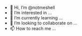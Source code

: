 - 👋 Hi, I’m @notmeshell
- 👀 I’m interested in ...
- 🌱 I’m currently learning ...
- 💞️ I’m looking to collaborate on ...
- 📫 How to reach me ...

<!---
notmeshell/notmeshell is a ✨ special ✨ repository because its `README.md` (this file) appears on your GitHub profile.
You can click the Preview link to take a look at your changes.
--->
